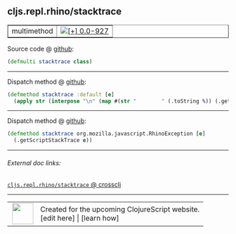 ## cljs.repl.rhino/stacktrace



 <table border="1">
<tr>
<td>multimethod</td>
<td><a href="https://github.com/cljsinfo/cljs-api-docs/tree/0.0-927"><img valign="middle" alt="[+] 0.0-927" title="Added in 0.0-927" src="https://img.shields.io/badge/+-0.0--927-lightgrey.svg"></a> </td>
</tr>
</table>









Source code @ [github](https://github.com/clojure/clojurescript/blob/r2156/src/clj/cljs/repl/rhino.clj#L39):

```clj
(defmulti stacktrace class)
```

<!--
Repo - tag - source tree - lines:

 <pre>
clojurescript @ r2156
└── src
    └── clj
        └── cljs
            └── repl
                └── <ins>[rhino.clj:39](https://github.com/clojure/clojurescript/blob/r2156/src/clj/cljs/repl/rhino.clj#L39)</ins>
</pre>

-->

---

Dispatch method @ [github](https://github.com/clojure/clojurescript/blob/r2156/src/clj/cljs/repl/rhino.clj#L41-L42):

```clj
(defmethod stacktrace :default [e]
  (apply str (interpose "\n" (map #(str "        " (.toString %)) (.getStackTrace e)))))
```

<!--
Repo - tag - source tree - lines:

 <pre>
clojurescript @ r2156
└── src
    └── clj
        └── cljs
            └── repl
                └── <ins>[rhino.clj:41-42](https://github.com/clojure/clojurescript/blob/r2156/src/clj/cljs/repl/rhino.clj#L41-L42)</ins>
</pre>
-->

---
Dispatch method @ [github](https://github.com/clojure/clojurescript/blob/r2156/src/clj/cljs/repl/rhino.clj#L44-L45):

```clj
(defmethod stacktrace org.mozilla.javascript.RhinoException [e]
  (.getScriptStackTrace e))
```

<!--
Repo - tag - source tree - lines:

 <pre>
clojurescript @ r2156
└── src
    └── clj
        └── cljs
            └── repl
                └── <ins>[rhino.clj:44-45](https://github.com/clojure/clojurescript/blob/r2156/src/clj/cljs/repl/rhino.clj#L44-L45)</ins>
</pre>
-->

---


###### External doc links:

[`cljs.repl.rhino/stacktrace` @ crossclj](http://crossclj.info/fun/cljs.repl.rhino/stacktrace.html)<br>

---

 <table>
<tr><td>
<img valign="middle" align="right" width="48px" src="http://i.imgur.com/Hi20huC.png">
</td><td>
Created for the upcoming ClojureScript website.<br>
[edit here] | [learn how]
</td></tr></table>

[edit here]:https://github.com/cljsinfo/cljs-api-docs/blob/master/cljsdoc/cljs.repl.rhino_stacktrace.cljsdoc
[learn how]:https://github.com/cljsinfo/cljs-api-docs/wiki/cljsdoc-files

<!--

This information was too distracting to show to readers, but I'll leave it
commented here since it is helpful to:

- pretty-print the data used to generate this document
- and show how to retrieve that data



The API data for this symbol:

```clj
{:ns "cljs.repl.rhino",
 :name "stacktrace",
 :type "multimethod",
 :source {:code "(defmulti stacktrace class)",
          :title "Source code",
          :repo "clojurescript",
          :tag "r2156",
          :filename "src/clj/cljs/repl/rhino.clj",
          :lines [39]},
 :full-name "cljs.repl.rhino/stacktrace",
 :full-name-encode "cljs.repl.rhino_stacktrace",
 :extra-sources ({:code "(defmethod stacktrace :default [e]\n  (apply str (interpose \"\\n\" (map #(str \"        \" (.toString %)) (.getStackTrace e)))))",
                  :title "Dispatch method",
                  :repo "clojurescript",
                  :tag "r2156",
                  :filename "src/clj/cljs/repl/rhino.clj",
                  :lines [41 42]}
                 {:code "(defmethod stacktrace org.mozilla.javascript.RhinoException [e]\n  (.getScriptStackTrace e))",
                  :title "Dispatch method",
                  :repo "clojurescript",
                  :tag "r2156",
                  :filename "src/clj/cljs/repl/rhino.clj",
                  :lines [44 45]}),
 :history [["+" "0.0-927"]]}

```

Retrieve the API data for this symbol:

```clj
;; from Clojure REPL
(require '[clojure.edn :as edn])
(-> (slurp "https://raw.githubusercontent.com/cljsinfo/cljs-api-docs/catalog/cljs-api.edn")
    (edn/read-string)
    (get-in [:symbols "cljs.repl.rhino/stacktrace"]))
```

-->

